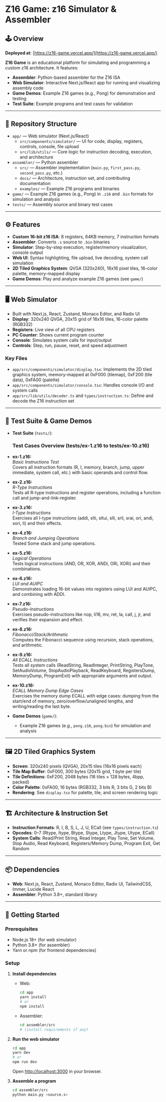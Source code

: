 # Z16 Game: z16 Simulator & Assembler

## 🕹️ Overview

**Deployed at**: [https://z16-game.vercel.app/](https://z16-game.vercel.app/)

**Z16 Game** is an educational platform for simulating and programming a custom z16 architecture. It features:
- **Assembler**: Python-based assembler for the Z16 ISA
- **Web Simulator**: Interactive Next.js/React app for running and visualizing assembly code
- **Game Demos**: Example Z16 games (e.g., Pong) for demonstration and testing
- **Test Suite**: Example programs and test cases for validation

---

## 📁 Repository Structure

- `app/` — Web simulator (Next.js/React)
  - `src/components/simulator/` — UI for code, display, registers, controls, console, file upload
  - `src/lib/utils/` — Core logic for instruction decoding, execution, and architecture
- `assembler/` — Python assembler
  - `src/` — Assembler implementation (`main.py`, `first_pass.py`, `second_pass.py`, etc.)
  - `docs/` — Architecture, instruction set, and contributing documentation
  - `examples/` — Example Z16 programs and binaries
- `game/` — Example Z16 games (e.g., Pong) in `.z16` and `.bin` formats for simulation and analysis
- `tests/` — Assembly source and binary test cases

---

## ⚙️ Features

- **Custom 16-bit z16 ISA**: 8 registers, 64KB memory, 7 instruction formats
- **Assembler**: Converts `.s` source to `.bin` binaries
- **Simulator**: Step-by-step execution, register/memory visualization, console output
- **Web UI**: Syntax highlighting, file upload, live decoding, system call simulation
- **2D Tiled Graphics System**: QVGA (320x240), 16x16 pixel tiles, 16-color palette, memory-mapped display
- **Game Demos**: Play and analyze example Z16 games (see `game/`)

---

## 🖥️ Web Simulator

- Built with Next.js, React, Zustand, Monaco Editor, and Radix UI
- **Display**: 320x240 QVGA, 20x15 grid of 16x16 tiles, 16-color palette (RGB332)
- **Registers**: Live view of all CPU registers
- **PC Counter**: Shows current program counter
- **Console**: Simulates system calls for input/output
- **Controls**: Step, run, pause, reset, and speed adjustment

### Key Files

- `app/src/components/simulator/display.tsx`: Implements the 2D tiled graphics system, memory-mapped at 0xF000 (tilemap), 0xF200 (tile data), 0xFA00 (palette)
- `app/src/components/simulator/console.tsx`: Handles console I/O and system calls
- `app/src/lib/utils/decoder.ts` and `types/instruction.ts`: Define and decode the Z16 instruction set

---

## 🧪 Test Suite & Game Demos

- **Test Suite** (`tests/`):
    ### Test Cases Overview (tests/ex-1.z16 to tests/ex-10.z16)

- **ex-1.z16:**  
  *Basic Instructions Test*  
  Covers all instruction formats (R, I, memory, branch, jump, upper immediate, system call, etc.) with basic operands and control flow.

- **ex-2.z16:**  
  *R-Type Instructions*  
  Tests all R-type instructions and register operations, including a function call and jump-and-link-register.

- **ex-3.z16:**  
  *I-Type Instructions*  
  Exercises all I-type instructions (addi, slti, sltui, slli, srli, srai, ori, andi, xori, li) and their effects.

- **ex-4.z16:**  
  *Branch and Jumping Operations*  
  Tested Some stack and jump operations.

- **ex-5.z16:**  
  *Logical Operations*  
  Tests logical instructions (AND, OR, XOR, ANDi, ORi, XORi) and their combinations.

- **ex-6.z16:**  
  *LUI and AUIPC*  
  Demonstrates loading 16-bit values into registers using LUI and AUIPC, and combining with ADDI.

- **ex-7.z16:**  
  *Pseudo-Instructions*  
  Exercises pseudo-instructions like nop, li16, mv, ret, la, call, j, jr, and verifies their expansion and effect.

- **ex-8.z16:**  
  *Fibonacci/Stack/Arithmetic*  
  Computes the Fibonacci sequence using recursion, stack operations, and arithmetic.

- **ex-9.z16:**  
  *All ECALL Instructions*  
  Tests all system calls (ReadString, ReadInteger, PrintString, PlayTone, SetAudioVolume, StopAudioPlayback, ReadKeyboard, RegistersDump, MemoryDump, ProgramExit) with appropriate arguments and output.

- **ex-10.z16:**  
  *ECALL Memory Dump Edge Cases*  
  Exercises the memory dump ECALL with edge cases: dumping from the start/end of memory, zero/overflow/unaligned lengths, and writing/reading the last byte.

- **Game Demos** (`game/`):
  - Example Z16 games (e.g., `pong.z16`, `pong.bin`) for simulation and analysis

---

## 🖼️ 2D Tiled Graphics System

- **Screen**: 320x240 pixels (QVGA), 20x15 tiles (16x16 pixels each)
- **Tile Map Buffer**: 0xF000, 300 bytes (20x15 grid, 1 byte per tile)
- **Tile Definitions**: 0xF200, 2048 bytes (16 tiles × 128 bytes, 4bpp, packed)
- **Color Palette**: 0xFA00, 16 bytes (RGB332, 3 bits R, 3 bits G, 2 bits B)
- **Rendering**: See `display.tsx` for palette, tile, and screen rendering logic

---

## 🏗️ Architecture & Instruction Set

- **Instruction Formats**: R, I, B, S, L, J, U, ECall (see `types/instruction.ts`)
- **Opcodes**: 0–7 (Rtype, Itype, Btype, Stype, Ltype, Jtype, Utype, ECall)
- **System Calls**: Read/Print String, Read Integer, Play Tone, Set Volume, Stop Audio, Read Keyboard, Registers/Memory Dump, Program Exit, Get Random

---

## 📦 Dependencies

- **Web**: Next.js, React, Zustand, Monaco Editor, Radix UI, TailwindCSS, Immer, Lucide React
- **Assembler**: Python 3.8+, standard library

---

## 🚀 Getting Started

### Prerequisites

- Node.js 18+ (for web simulator)
- Python 3.8+ (for assembler)
- Yarn or npm (for frontend dependencies)

### Setup

1. **Install dependencies**
   - Web:
     ```sh
     cd app
     yarn install
     # or
     npm install
     ```
   - Assembler:
     ```sh
     cd assembler/src
     # (install requirements if any)
     ```

2. **Run the web simulator**
   ```sh
   cd app
   yarn dev
   # or
   npm run dev
   ```
   Open [http://localhost:3000](http://localhost:3000) in your browser.

3. **Assemble a program**
   ```sh
   cd assembler/src
   python main.py <source.s> 
   ```




